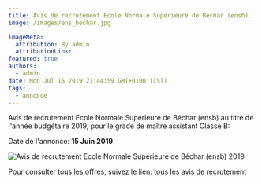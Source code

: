 ```yaml
---
title: Avis de recrutement Ecole Normale Supérieure de Béchar (ensb).
image: /images/ens_bechar.jpg

imageMeta:
  attribution: By admin
  attributionLink:
featured: true
authors:
  - admin
date: Mon Jul 15 2019 21:44:59 GMT+0100 (IST)
tags:
  - annonce
---
```


Avis de recrutement Ecole Normale Supérieure de Béchar (ensb) au titre de l'année budgétaire 2019, pour le grade de maître assistant Classe B:

Date de l'annonce: **15 Juin 2019**.

![Avis de recrutement Ecole Normale Supérieure de Béchar (ensb) 2019](/images/avis_de_recrutement_ens_bechar.jpg)


Pour consulter tous les offres, suivez le lien: [tous les avis de recrutement](/tous_les_avis_de_recrutement_annee_budgetaire_2019/)
